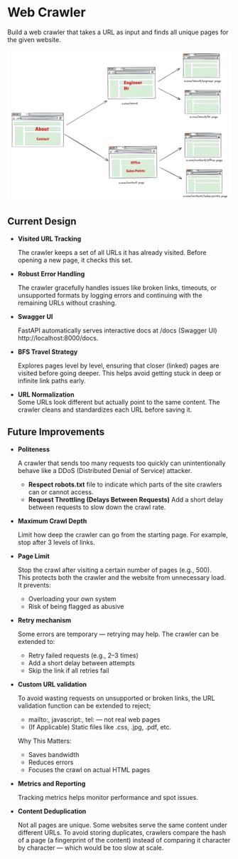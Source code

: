 # Web Crawler 

Build a web crawler that takes a URL as input and finds all unique pages for the given website.

![Alt text](diagrams/same-domain-crawl-example.png)

## Current Design

+ **Visited URL Tracking** 

  The crawler keeps a set of all URLs it has already visited. Before opening a new page, it checks this set.  
+ **Robust Error Handling** 

  The crawler gracefully handles issues like broken links, timeouts, or unsupported formats by logging errors and continuing with the remaining URLs without crashing.
+ **Swagger UI** 

  FastAPI automatically serves interactive docs at /docs (Swagger UI) http://localhost:8000/docs.
+ **BFS Travel Strategy** 

  Explores pages level by level, ensuring that closer (linked) pages are visited before going deeper. This helps avoid getting stuck in deep or infinite link paths early.
+ **URL Normalization**  
  Some URLs look different but actually point to the same content. The crawler cleans and standardizes each URL before saving it.


## Future Improvements
  + **Politeness** 
  
    A crawler that sends too many requests too quickly can unintentionally behave like a DDoS (Distributed Denial of Service) attacker.
    + **Respect robots.txt** file to indicate which parts of the site crawlers can or cannot access.
    + **Request Throttling (Delays Between Requests)** Add a short delay between requests to slow down the crawl rate.

+ **Maximum Crawl Depth** 
  
    Limit how deep the crawler can go from the starting page. For example, stop after 3 levels of links.
+ **Page Limit**

  Stop the crawl after visiting a certain number of pages (e.g., 500).  
  This protects both the crawler and the website from unnecessary load.  
      It prevents:
    - Overloading your own system
    - Risk of being flagged as abusive

+ **Retry mechanism**
  
    Some errors are temporary — retrying may help. The crawler can be extended to:
  - Retry failed requests (e.g., 2–3 times)
  - Add a short delay between attempts
  - Skip the link if all retries fail

+ **Custom URL validation**

    To avoid wasting requests on unsupported or broken links, the URL validation function can be extended to reject;

    - mailto:, javascript:, tel: — not real web pages
    - (If Applicable) Static files like .css, .jpg, .pdf, etc.
  
    Why This Matters:

  - Saves bandwidth
  - Reduces errors
  - Focuses the crawl on actual HTML pages

+ **Metrics and Reporting**

    Tracking metrics helps monitor performance and spot issues.

+ **Content Deduplication**

     Not all pages are unique. Some websites serve the same content under different URLs. To avoid
 storing duplicates, crawlers compare the hash of a page (a fingerprint of the content) instead of
 comparing it character by character — which would be too slow at scale.